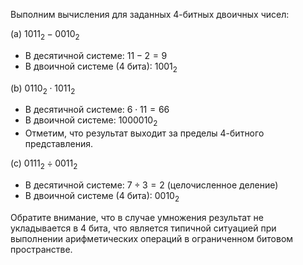 Выполним вычисления для заданных 4-битных двоичных чисел:

(a) $1011_2 - 0010_2$

- В десятичной системе: $11 - 2 = 9$
- В двоичной системе (4 бита): $1001_2$

(b) $0110_2 \cdot 1011_2$

- В десятичной системе: $6 \cdot 11 = 66$
- В двоичной системе: $1000010_2$
- Отметим, что результат выходит за пределы 4-битного представления.

(c) $0111_2 \div 0011_2$

- В десятичной системе: $7 \div 3 = 2$ (целочисленное деление)
- В двоичной системе (4 бита): $0010_2$

Обратите внимание, что в случае умножения результат не укладывается в 4 бита, что является типичной ситуацией при
выполнении арифметических операций в ограниченном битовом пространстве.